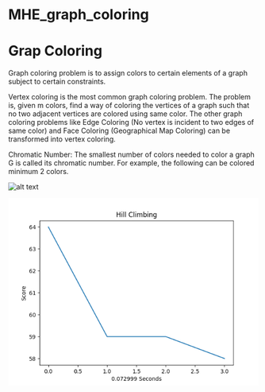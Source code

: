 # MHE_graph_coloring
# Grap Coloring
Graph coloring problem is to assign colors to certain elements of a graph subject to certain constraints. 

Vertex coloring is the most common graph coloring problem. The problem is, given m colors, find a way of coloring the vertices of a graph such that no two adjacent vertices are colored using same color. The other graph coloring problems like Edge Coloring (No vertex is incident to two edges of same color) and Face Coloring (Geographical Map Coloring) can be transformed into vertex coloring. 

Chromatic Number: The smallest number of colors needed to color a graph G is called its chromatic number. For example, the following can be colored minimum 2 colors. 


![alt text](https://media.geeksforgeeks.org/wp-content/uploads/GraphColoring.png)

![alt text](https://raw.githubusercontent.com/s21165/MHE_graph_coloring/main/Hill%20Climbing.png)
